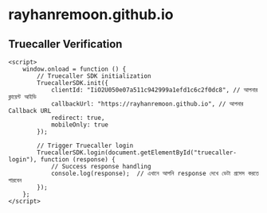 # rayhanremoon.github.io

<!DOCTYPE html>
<html lang="en">
<head>
    <meta charset="UTF-8">
    <meta name="viewport" content="width=device-width, initial-scale=1.0">
    <title>Truecaller Verification</title>
    <!-- Truecaller SDK Script -->
    <script
        type="text/javascript"
        src="https://sdk.truecaller.com/v2.0/truecaller-sdk.js"
        async
    ></script>
</head>
<body>
    <h2>Truecaller Verification</h2>
    <!-- Button to trigger Truecaller login -->
    <div id="truecaller-login"></div>

    <script>
        window.onload = function () {
            // Truecaller SDK initialization
            TruecallerSDK.init({
                clientId: "IiO2U050e07a511c942999a1efd1c6c2f0dc8", // আপনার ক্লায়েন্ট আইডি
                callbackUrl: "https://rayhanremoon.github.io", // আপনার Callback URL
                redirect: true,
                mobileOnly: true
            });

            // Trigger Truecaller login
            TruecallerSDK.login(document.getElementById("truecaller-login"), function (response) {
                // Success response handling
                console.log(response);  // এখানে আপনি response দেখে ডেটা প্রসেস করতে পারবেন
            });
        };
    </script>
</body>
</html>
